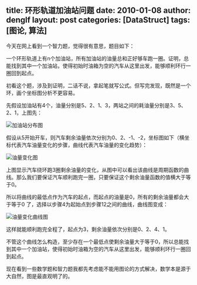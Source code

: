 title: 环形轨道加油站问题
date: 2010-01-08
author: denglf
layout: post
categories: [DataStruct]
tags: [图论, 算法]
---
今天在网上看到一个智力题，觉得很有意思，题目如下：
<!--more-->
一个环形轨道上有n个加油站，所有加油站的油量总和正好够车跑一圈。证明，总能找到其中一个加油站，使得初始时油箱为空的汽车从这里出发，能够顺利环行一圈回到起点。

初看这个题，涉及到证明，二话不说，拿起笔就写公式。但写完发现，既然是一个环，画个坐标图分析不更容易。

先假设加油站有4个，油量分别是5、2、1、3，两站之间的耗油量分别是3、5、2、1，上图先：

![加油站分布图](/images/2010-01-08-circular-orbit-gas-station-problem/map.png)

假设从5开始开车，则汽车剩余油量依次分别为0、2、-1、-2，坐标图如下（横坐标代表汽车油量变化的步骤，曲线代表汽车油量的变化趋势）：

![油量变化图](/images/2010-01-08-circular-orbit-gas-station-problem/oil.png)

上图显示汽车绕环跑3圈剩余油量的变化，从图中可以看出该曲线是周期函数的曲线。那么我们要保证汽车顺利跑完一圈，只要保证这个剩余油量函数的值横大于等于0。

所以将曲线的最低点作为汽车的起点，而起点的油量是0，所有的剩余油量都会大于等于0 了，选择以步骤4为起始点到步骤12之间的曲线，曲线图变成：

![油量变化曲线图](/images/2010-01-08-circular-orbit-gas-station-problem/oil1.png)

这样就能顺利跑完全程了，起点为3，剩余油量依次分别是0、2、4、1。

不管这个曲线怎么构造，至少存在一个最低点使剩余油量大于等于0，所以总能找到其中一个加油站，使得初始时油箱为空的汽车从这里出发，能够顺利环行一圈回到起点。

现在看到一些数学题和智力题我都先考虑能不能用图论的方式解决，数学本是源于大自然，图是最直观明了的。
